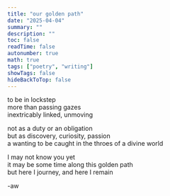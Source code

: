 ```yaml
---
title: "our golden path"
date: "2025-04-04"
summary: ""
description: ""
toc: false
readTime: false
autonumber: true
math: true
tags: ["poetry", "writing"]
showTags: false
hideBackToTop: false
---
```


to be in lockstep  
more than passing gazes  
inextricably linked, unmoving  
  
not as a duty or an obligation  
but as discovery, curiosity, passion  
a wanting to be caught in the throes of a divine world  
  
I may not know you yet  
it may be some time along this golden path  
but here I journey, and here I remain  

-aw